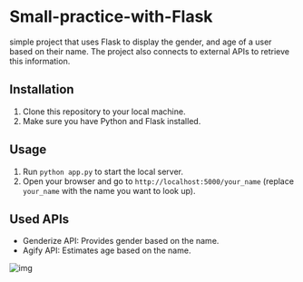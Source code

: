# Small-practice-with-Flask
simple project that uses Flask to display the  gender, and age of a user based on their name. The project also connects to external APIs to retrieve this information.

## Installation

1. Clone this repository to your local machine.
2. Make sure you have Python and Flask installed.

## Usage

1. Run `python app.py` to start the local server.
2. Open your browser and go to `http://localhost:5000/your_name` (replace `your_name` with the name you want to look up).

## Used APIs

- Genderize API: Provides gender based on the name.
- Agify API: Estimates age based on the name.

![img](https://github.com/bardack134/Small-practice-with-Flask/assets/142977989/8dab8709-d762-4814-a6b8-474a306b904c)

